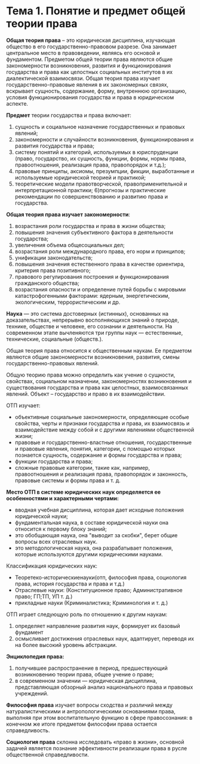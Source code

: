# Тема 1. Понятие и предмет общей теории права

**Общая теория права**  – это юридическая дисциплина, изучающая общество в его государственно-правовом разрезе. Она занимает центральное место в правоведении, являясь его основой и фундаментом. Предметом общей теории права являются общие закономерности возникновения, развития и функционирования государства и права как целостных социальных институтов в их диалектической взаимосвязи. Общая теория права изучает государственно-правовые явления в их закономерных связях, вскрывает сущность, содержание, форму, внутреннюю организацию, условия функционирования государства и права в юридическом аспекте.

**Предмет**  теории государства и права включает:

1. сущность и социальное назначение государственных и правовых явлений;
2. закономерности и случайности возникновения, функционирования и развития государства и права;
3. систему понятий и категорий, используемых в юриспруденции (право, государство, их сущность, функции, формы, нормы права, правоотношения, реализация права, правопорядок и т.д.);
4. правовые принципы, аксиомы, презумпции, фикции, выработанные и используемые юридической теорией и практикой;
5. теоретические модели правотворческой, правоприменительной и интерпретационной практики; 6)прогнозы и практические рекомендации по совершенствованию и развитию права и государства.

**Общая теория права изучает закономерности**:

1. возрастания роли государства и права в жизни общества;
2. повышения значения субъективного фактора в деятельности государства;
3. увеличения объема общесоциальных дел;
4. возрастания роли международного права, его норм и принципов;
5. унификации законодательств;
6. повышения значения естественного права в качестве ориентира, критерия права позитивного;
7. правового регулирования построения и функционирования гражданского общества;
8. возрастания опасности и определение путей борьбы с мировыми катастрофогенными факторами: ядерным, энергетическим, экологическим, террористическим и др.

**Наука** — это система достоверных (истинных), основанных на доказательствах, непрерывно восполняющихся знаний о природе, технике, обществе и человеке, его сознании и деятельности. На современном этапе вычленяются три группы наук — естественные, технические, социальные (обществ.).

Общая теория права относится к общественным наукам. Ее предметом являются общие закономерности возникновения, развития, смены государственно-правовых явлений.

Общую теорию права можно определить как учение о сущности, свойствах, социальном назначении, закономерностях возникновения и существования государства и права как целостных, взаимосвязанных явлений. Объект – государство и право в их взаимодействии.

ОТП изучает:

- объективные социальные закономерности, определяющие особые свойства, черты и признаки государства и права, их взаимосвязь и взаимодействие между собой и с другими явлениями общественной жизни;
- правовые и государственно-властные отношения, государственные и правовые явления, понятия, категории, с помощью которых познается сущность, содержание и формы государства и права;
- функции государства и права;
- сложные правовые категории, такие как, например, правоотношения и реализация права, правопорядок и законность, правовые системы и формы права и т. д.

**Место ОТП в системе юридических наук определяется ее особенностями и характерными чертами:**

- вводная учебная дисциплина, которая дает исходные положения юридической науки;
- фундаментальная наука, в составе юридической науки она относится к первому блоку знаний;
- это обобщающая наука, она &quot;выводит за скобки&quot;, берет общие вопросы всех отраслевых наук.
- это методологическая наука, она разрабатывает положения, которые используются другими юридическими науками.

Классификация юридических наук:

- Теоретеко-историческиенауки(отп, философия права, социология права, история государства и права и т.д.)
- Отраслевые науки: (Конституционное право; Административное право; ГП;ТП, УП  т. д.)
- прикладные науки (Криминалистика; Криминология и т. д.)

ОТП играет следующую роль по отношению к другим наукам:

1. определяет направление развития наук, формирует их базовый фундамент
2. осмысливает достижения отраслевых наук, адаптирует, переводя их на более высокий уровень абстракции.

**Энциклопедия права:**

1. получившее распространение в период, предшествующий возникновению теории права, общее учение о праве;
2. в современном значении — юридическая дисциплина, представляющая обзорный анализ национального права и правовых учреждений.

**Философия права** изучает вопросы сходства и различий между натуралистическими и антропологическими основаниями права, выполняя при этом воспитательную функцию в сфере правосознания: в конечном же итоге предметом философии права остается справедливость.

**Социология права** склонна исследовать «право в жизни», основной задачей является познание эффективности реализации права в русле общественной справедливости.
